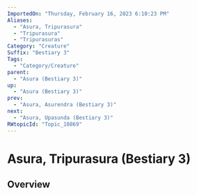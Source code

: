 ```yaml
---
ImportedOn: "Thursday, February 16, 2023 6:10:23 PM"
Aliases:
  - "Asura, Tripurasura"
  - "Tripurasura"
  - "Tripurasuras"
Category: "Creature"
Suffix: "Bestiary 3"
Tags:
  - "Category/Creature"
parent:
  - "Asura (Bestiary 3)"
up:
  - "Asura (Bestiary 3)"
prev:
  - "Asura, Asurendra (Bestiary 3)"
next:
  - "Asura, Upasunda (Bestiary 3)"
RWtopicId: "Topic_10869"
---
```

# Asura, Tripurasura (Bestiary 3)
## Overview
